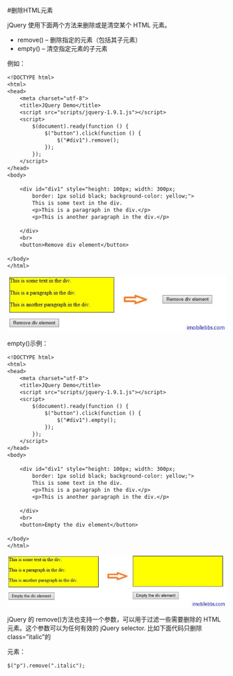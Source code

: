 #删除HTML元素

jQuery 使用下面两个方法来删除或是清空某个 HTML 元素。

- remove() – 删除指定的元素（包括其子元素）
- empty() – 清空指定元素的子元素

例如：

```
<!DOCTYPE html>
<html>
<head>
    <meta charset="utf-8">
    <title>JQuery Demo</title>
    <script src="scripts/jquery-1.9.1.js"></script>
    <script>
        $(document).ready(function () {
            $("button").click(function () {
                $("#div1").remove();
            });
        });
    </script>
</head>
<body>

    <div id="div1" style="height: 100px; width: 300px;
        border: 1px solid black; background-color: yellow;">
        This is some text in the div.
        <p>This is a paragraph in the div.</p>
        <p>This is another paragraph in the div.</p>

    </div>
    <br>
    <button>Remove div element</button>

</body>
</html>
```

![](images/9.png)

empty()示例：

```
<!DOCTYPE html>
<html>
<head>
    <meta charset="utf-8">
    <title>JQuery Demo</title>
    <script src="scripts/jquery-1.9.1.js"></script>
    <script>
        $(document).ready(function () {
            $("button").click(function () {
                $("#div1").empty();
            });
        });
    </script>
</head>
<body>

    <div id="div1" style="height: 100px; width: 300px;
        border: 1px solid black; background-color: yellow;">
        This is some text in the div.
        <p>This is a paragraph in the div.</p>
        <p>This is another paragraph in the div.</p>

    </div>
    <br>
    <button>Empty the div element</button>

</body>
</html>
```

![](images/10.png)

jQuery 的 remove()方法也支持一个参数，可以用于过滤一些需要删除的 HTML 元素。这个参数可以为任何有效的 jQuery selector.
比如下面代码只删除 class=”italic”的<p>元素：

```
$("p").remove(".italic");
```
